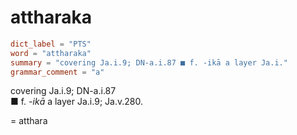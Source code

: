 # attharaka

``` toml
dict_label = "PTS"
word = "attharaka"
summary = "covering Ja.i.9; DN-a.i.87 ■ f. -ikā a layer Ja.i."
grammar_comment = "a"
```

covering Ja.i.9; DN\-a.i.87  
■ f. *\-ikā* a layer Ja.i.9; Ja.v.280.

= atthara

